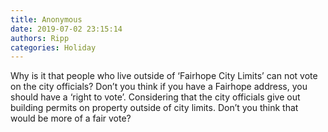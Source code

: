 ```yaml
---
title: Anonymous
date: 2019-07-02 23:15:14
authors: Ripp
categories: Holiday
---
```


 Why is it that people who live outside of ‘Fairhope City Limits’ can not vote on the city officials? 
Don’t you think if you have a Fairhope address, you should have a ‘right to vote’.  Considering that the city officials give out building permits on property outside of city limits.   Don’t you think that would be more of a fair vote?